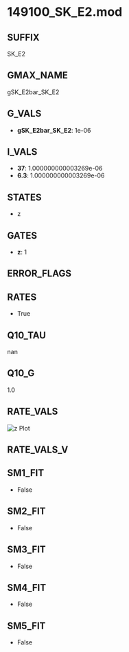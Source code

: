 # 149100_SK_E2.mod

## SUFFIX

SK_E2

## GMAX_NAME

gSK_E2bar_SK_E2

## G_VALS

- **gSK_E2bar_SK_E2**: 1e-06

## I_VALS

- **37**: 1.000000000003269e-06
- **6.3**: 1.000000000003269e-06

## STATES

- z

## GATES

- **z**: 1

## ERROR_FLAGS


## RATES

- True

## Q10_TAU

nan

## Q10_G

1.0

## RATE_VALS

![z Plot](/Users/pbozelos/Dropbox/icg-Chai-Panos/supermodels/output_markdown_files/KCa/149100_SK_E2.mod/images/z.png)

## RATE_VALS_V

## SM1_FIT

- False

## SM2_FIT

- False

## SM3_FIT

- False

## SM4_FIT

- False

## SM5_FIT

- False

